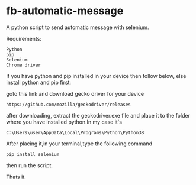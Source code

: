 # fb-automatic-message
A python script to send automatic message with selenium.

Requirements:
    
    Python
    pip
    Selenium
    Chrome driver


If you have python and pip installed in your device then follow below, else install python and pip first:

goto this link and download gecko driver for your device

    https://github.com/mozilla/geckodriver/releases

after downloading, extract the geckodriver.exe file and place it to the folder where you have installed python.In my case it's

    C:\Users\user\AppData\Local\Programs\Python\Python38

After placing it,in your terminal,type the following command

    pip install selenium

then run the script.

Thats it.


